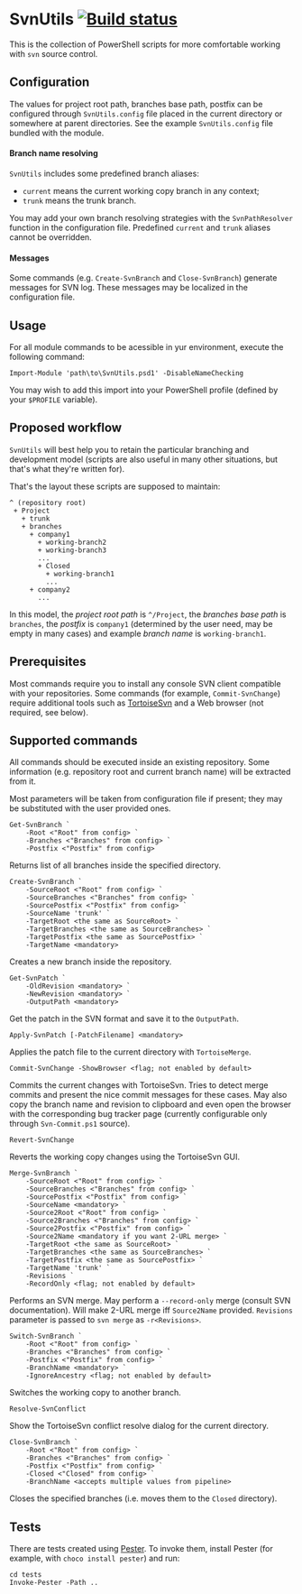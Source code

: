 SvnUtils [![Build status](https://ci.appveyor.com/api/projects/status/p349091qxfxsmde1/branch/develop?svg=true)](https://ci.appveyor.com/project/ForNeVeR/svnutils/branch/develop)
========

This is the collection of PowerShell scripts for more comfortable
working with `svn` source control.

Configuration
-------------

The values for project root path, branches base path, postfix can be
configured through `SvnUtils.config` file placed in the current
directory or somewhere at parent directories. See the example
`SvnUtils.config` file bundled with the module.

#### Branch name resolving

`SvnUtils` includes some predefined branch aliases:

* `current` means the current working copy branch in any context;
* `trunk` means the trunk branch.

You may add your own branch resolving strategies with the
`SvnPathResolver` function in the configuration file. Predefined
`current` and `trunk` aliases cannot be overridden.

#### Messages

Some commands (e.g. `Create-SvnBranch` and `Close-SvnBranch`) generate
messages for SVN log. These messages may be localized in the
configuration file.

Usage
-----

For all module commands to be acessible in yur environment, execute
the following command:

    Import-Module 'path\to\SvnUtils.psd1' -DisableNameChecking

You may wish to add this import into your PowerShell profile (defined
by your `$PROFILE` variable).

Proposed workflow
-----------------

`SvnUtils` will best help you to retain the particular branching and
development model (scripts are also useful in many other situations,
but that's what they're written for).

That's the layout these scripts are supposed to maintain:

    ^ (repository root)
     + Project
       + trunk
       + branches
         + company1
           + working-branch2
           + working-branch3
           ...
           + Closed
             + working-branch1
             ...
         + company2
           ...

In this model, the *project root path* is `^/Project`, the *branches
base path* is `branches`, the *postfix* is `company1` (determined by
the user need, may be empty in many cases) and example *branch name*
is `working-branch1`.

Prerequisites
-------------

Most commands require you to install any console SVN client compatible
with your repositories. Some commands (for example,
`Commit-SvnChange`) require additional tools such as
[TortoiseSvn](http://tortoisesvn.net/) and a Web browser (not
required, see below).

Supported commands
------------------

All commands should be executed inside an existing repository. Some
information (e.g. repository root and current branch name) will be
extracted from it.

Most parameters will be taken from configuration file if present; they
may be substituted with the user provided ones.

    Get-SvnBranch `
        -Root <"Root" from config> `
        -Branches <"Branches" from config> `
        -Postfix <"Postfix" from config>

Returns list of all branches inside the specified directory.

    Create-SvnBranch `
        -SourceRoot <"Root" from config> `
        -SourceBranches <"Branches" from config> `
        -SourcePostfix <"Postfix" from config> `
        -SourceName 'trunk' `
        -TargetRoot <the same as SourceRoot> `
        -TargetBranches <the same as SourceBranches> `
        -TargetPostfix <the same as SourcePostfix> `
        -TargetName <mandatory>

Creates a new branch inside the repository.

    Get-SvnPatch `
        -OldRevision <mandatory> `
        -NewRevision <mandatory> `
        -OutputPath <mandatory>

Get the patch in the SVN format and save it to the `OutputPath`.

    Apply-SvnPatch [-PatchFilename] <mandatory>

Applies the patch file to the current directory with `TortoiseMerge`.

    Commit-SvnChange -ShowBrowser <flag; not enabled by default>

Commits the current changes with TortoiseSvn. Tries to detect merge
commits and present the nice commit messages for these cases. May also
copy the branch name and revision to clipboard and even open the
browser with the corresponding bug tracker page (currently
configurable only through `Svn-Commit.ps1` source).

    Revert-SvnChange

Reverts the working copy changes using the TortoiseSvn GUI.

    Merge-SvnBranch `
        -SourceRoot <"Root" from config> `
        -SourceBranches <"Branches" from config> `
        -SourcePostfix <"Postfix" from config> `
        -SourceName <mandatory> `
        -Source2Root <"Root" from config> `
        -Source2Branches <"Branches" from config> `
        -Source2Postfix <"Postfix" from config> `
        -Source2Name <mandatory if you want 2-URL merge> `
        -TargetRoot <the same as SourceRoot> `
        -TargetBranches <the same as SourceBranches> `
        -TargetPostfix <the same as SourcePostfix> `
        -TargetName 'trunk' `
        -Revisions `
        -RecordOnly <flag; not enabled by default>

Performs an SVN merge. May perform a `--record-only` merge (consult SVN
documentation). Will make 2-URL merge iff `Source2Name` provided. `Revisions`
parameter is passed to `svn merge` as `-r<Revisions>`.

    Switch-SvnBranch `
        -Root <"Root" from config> `
        -Branches <"Branches" from config> `
        -Postfix <"Postfix" from config> `
        -BranchName <mandatory> `
        -IgnoreAncestry <flag; not enabled by default>

Switches the working copy to another branch.

    Resolve-SvnConflict

Show the TortoiseSvn conflict resolve dialog for the current
directory.

    Close-SvnBranch `
        -Root <"Root" from config> `
        -Branches <"Branches" from config> `
        -Postfix <"Postfix" from config> `
        -Closed <"Closed" from config> `
        -BranchName <accepts multiple values from pipeline>

Closes the specified branches (i.e. moves them to the `Closed`
directory).

Tests
-----
There are tests created using [Pester](https://github.com/pester/Pester/). To invoke them, install Pester (for example,
with `choco install pester`) and run:

    cd tests
    Invoke-Pester -Path ..
